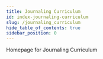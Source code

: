 ```yaml
---
title: Journaling Curriculum
id: index-journaling-curriculum
slug: /journaling_curriculum
hide_table_of_contents: true
sidebar_position: 0
---
```


Homepage for Journaling Curriculum